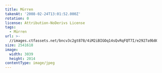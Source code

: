 ```yaml
---
title: Mürren
takenAt: '2008-02-24T13:01:52.000Z'
rotation: 0
license: Attribution-NoDerivs License
tags:
  - Mürren
url: >-
  //images.ctfassets.net/bncv3c2gt878/4iM2iBIGOq14sQvRqFQT7I/e2927a9b800fa453399f3a8a68bedb0e/mrren_4560349960_o
size: 2541618
image:
  width: 3039
  height: 2014
contentType: image/jpeg
---
```



